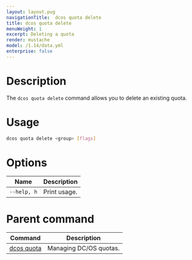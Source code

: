 ```yaml
---
layout: layout.pug
navigationTitle:  dcos quota delete
title: dcos quota delete
menuWeight: 1
excerpt: Deleting a quota
render: mustache
model: /1.14/data.yml
enterprise: false
---
```



# Description

The `dcos quota delete` command allows you to delete an existing quota.

# Usage

```bash
dcos quota delete <group> [flags]
```

# Options

| Name |  Description |
|---------|-------------|
| `--help, h`     | Print usage. |

# Parent command

| Command | Description |
|---------|-------------|
| [dcos quota](/mesosphere/dcos/1.14/cli/command-reference/dcos-quota/)   | Managing DC/OS quotas. |
